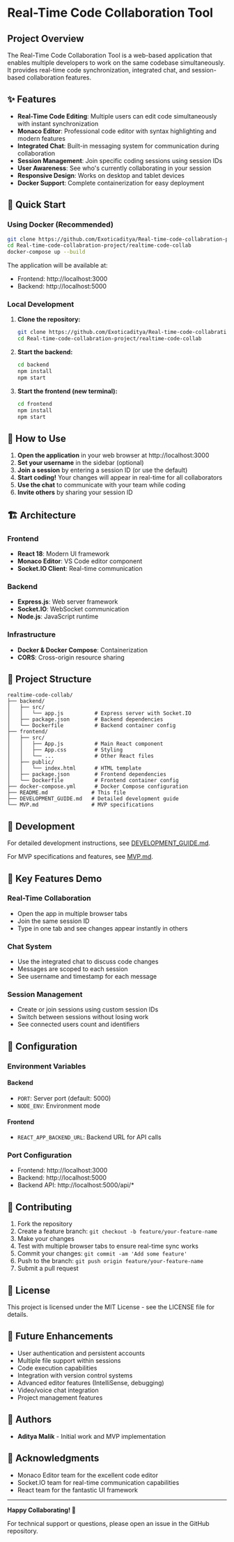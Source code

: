 # Real-Time Code Collaboration Tool

## Project Overview
The Real-Time Code Collaboration Tool is a web-based application that enables multiple developers to work on the same codebase simultaneously. It provides real-time code synchronization, integrated chat, and session-based collaboration features.

## ✨ Features
- **Real-Time Code Editing**: Multiple users can edit code simultaneously with instant synchronization
- **Monaco Editor**: Professional code editor with syntax highlighting and modern features
- **Integrated Chat**: Built-in messaging system for communication during collaboration
- **Session Management**: Join specific coding sessions using session IDs
- **User Awareness**: See who's currently collaborating in your session
- **Responsive Design**: Works on desktop and tablet devices
- **Docker Support**: Complete containerization for easy deployment

## 🚀 Quick Start

### Using Docker (Recommended)
```bash
git clone https://github.com/Exoticaditya/Real-time-code-collabration-project.git
cd Real-time-code-collabration-project/realtime-code-collab
docker-compose up --build
```

The application will be available at:
- Frontend: http://localhost:3000
- Backend: http://localhost:5000

### Local Development
1. **Clone the repository:**
   ```bash
   git clone https://github.com/Exoticaditya/Real-time-code-collabration-project.git
   cd Real-time-code-collabration-project/realtime-code-collab
   ```

2. **Start the backend:**
   ```bash
   cd backend
   npm install
   npm start
   ```

3. **Start the frontend (new terminal):**
   ```bash
   cd frontend
   npm install
   npm start
   ```

## 📖 How to Use

1. **Open the application** in your web browser at http://localhost:3000
2. **Set your username** in the sidebar (optional)
3. **Join a session** by entering a session ID (or use the default)
4. **Start coding!** Your changes will appear in real-time for all collaborators
5. **Use the chat** to communicate with your team while coding
6. **Invite others** by sharing your session ID

## 🏗 Architecture

### Frontend
- **React 18**: Modern UI framework
- **Monaco Editor**: VS Code editor component
- **Socket.IO Client**: Real-time communication

### Backend
- **Express.js**: Web server framework
- **Socket.IO**: WebSocket communication
- **Node.js**: JavaScript runtime

### Infrastructure
- **Docker & Docker Compose**: Containerization
- **CORS**: Cross-origin resource sharing

## 📁 Project Structure
```
realtime-code-collab/
├── backend/
│   ├── src/
│   │   └── app.js          # Express server with Socket.IO
│   ├── package.json        # Backend dependencies
│   └── Dockerfile          # Backend container config
├── frontend/
│   ├── src/
│   │   ├── App.js          # Main React component
│   │   ├── App.css         # Styling
│   │   └── ...             # Other React files
│   ├── public/
│   │   └── index.html      # HTML template
│   ├── package.json        # Frontend dependencies
│   └── Dockerfile          # Frontend container config
├── docker-compose.yml      # Docker Compose configuration
├── README.md              # This file
├── DEVELOPMENT_GUIDE.md   # Detailed development guide
└── MVP.md                 # MVP specifications
```

## 🔧 Development

For detailed development instructions, see [DEVELOPMENT_GUIDE.md](./DEVELOPMENT_GUIDE.md).

For MVP specifications and features, see [MVP.md](./MVP.md).

## 🌟 Key Features Demo

### Real-Time Collaboration
- Open the app in multiple browser tabs
- Join the same session ID
- Type in one tab and see changes appear instantly in others

### Chat System
- Use the integrated chat to discuss code changes
- Messages are scoped to each session
- See username and timestamp for each message

### Session Management
- Create or join sessions using custom session IDs
- Switch between sessions without losing work
- See connected users count and identifiers

## 🔧 Configuration

### Environment Variables

#### Backend
- `PORT`: Server port (default: 5000)
- `NODE_ENV`: Environment mode

#### Frontend
- `REACT_APP_BACKEND_URL`: Backend URL for API calls

### Port Configuration
- Frontend: http://localhost:3000
- Backend: http://localhost:5000
- Backend API: http://localhost:5000/api/*

## 🤝 Contributing

1. Fork the repository
2. Create a feature branch: `git checkout -b feature/your-feature-name`
3. Make your changes
4. Test with multiple browser tabs to ensure real-time sync works
5. Commit your changes: `git commit -am 'Add some feature'`
6. Push to the branch: `git push origin feature/your-feature-name`
7. Submit a pull request

## 📝 License

This project is licensed under the MIT License - see the LICENSE file for details.

## 🚀 Future Enhancements

- User authentication and persistent accounts
- Multiple file support within sessions  
- Code execution capabilities
- Integration with version control systems
- Advanced editor features (IntelliSense, debugging)
- Video/voice chat integration
- Project management features

## 👥 Authors

- **Aditya Malik** - Initial work and MVP implementation

## 🙏 Acknowledgments

- Monaco Editor team for the excellent code editor
- Socket.IO team for real-time communication capabilities
- React team for the fantastic UI framework

---

**Happy Collaborating! 🎉**

For technical support or questions, please open an issue in the GitHub repository.